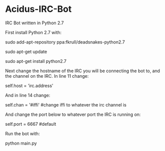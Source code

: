 # Acidus-IRC-Bot
IRC Bot written in Python 2.7

First install Python 2.7 with:

sudo add-apt-repository ppa:fkrull/deadsnakes-python2.7

sudo apt-get update

sudo apt-get install python2.7

Next change the hostname of the IRC you will be connecting the bot to, and the channel on the IRC. In line 11 change:

self.host = 'irc.address'

And in line 14 change:

self.chan = '#iffi' #change iffi to whatever the irc channel is

And change the port below to whatever port the IRC is running on:

self.port = 6667 #default

Run the bot with:

python main.py
